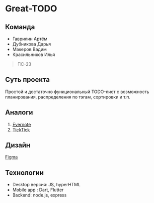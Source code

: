 # Great-TODO

## Команда
- Гаврилин Артём
- Дубникова Дарья
- Макеров Вадим
- Красильников Илья
> ПС-23

## Суть проекта
Простой и достаточно функциональный TODO-лист с возможность планирования, распределения по тэгам, сортировки и т.п.

## Аналоги
1. [Evernote](https://evernote.com)
2. [TickTick](https://ticktick.com)

## Дизайн
[Figma](https://www.figma.com/file/217oCKekf4CtDvQ0s18nFZ/Great-TODO?node-id=0%3A1)

## Технологии
 - Desktop версия:
    JS, hyperHTML
 - Mobile app : 
    Dart, Flutter
 - Backend:
    node.js, express
